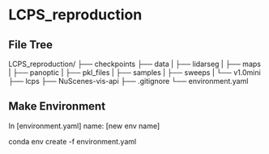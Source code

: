 # LCPS_reproduction

## File Tree
LCPS_reproduction/
├── checkpoints
├── data
|   ├── lidarseg
|   ├── maps
|   ├── panoptic
|   ├── pkl_files
|   ├── samples
|   ├── sweeps
|   └── v1.0mini
├── lcps
├── NuScenes-vis-api
├── .gitignore
└── environment.yaml

## Make Environment
In [environment.yaml]
name: [new env name]

  conda env create -f environment.yaml

